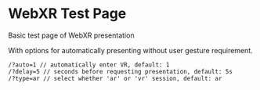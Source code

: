 # WebXR Test Page

Basic test page of WebXR presentation

With options for automatically presenting without user gesture requirement.

```
/?auto=1 // automatically enter VR, default: 1
/?delay=5 // seconds before requesting presentation, default: 5s
/?type=ar // select whether 'ar' or 'vr' session, default: ar
```

